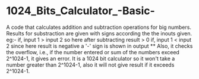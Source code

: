 # 1024_Bits_Calculator_-Basic-

A code that calculates addition and subtraction operations for big numbers. 
Results for substraction are given with signs according the the inouts given.
eg:-
     if,
     input 1 > input 2
     so here after subtracting result > 0
     if, input 1 < input 2
     since here result is negative a '-' sign is shown in output
** Also, it checks the overflow, i.e., if the number entered or sum of the numbers exceed 2^1024-1, it gives an error. It is a 1024 bit calculator so it won't take a        number greater than 2^1024-1, also it will not give result if it exceeds 2^1024-1.


